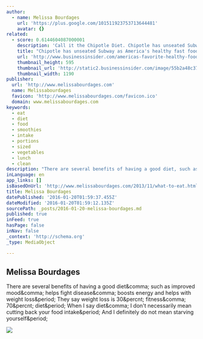 ```yaml
---
author:
  - name: Melissa Bourdages
    url: 'https://plus.google.com/101511923753713644481'
    avatar: {}
related:
  - score: 0.6144604087000001
    description: 'Call it the Chipotle Diet. Chipotle has unseated Subway as the healthy fast food of choice, with people across the internet heralding the positive effects of eating at the burrito chain. One California man found fame by eating Chipotle for several months and retaining a bodybuilder physique.'
    title: "Chipotle has unseated Subway as America's healthy fast food of choice"
    url: 'http://www.businessinsider.com/americas-favorite-healthy-food-is-chipotle-2015-7'
    thumbnail_height: 595
    thumbnail_url: 'http://static2.businessinsider.com/image/55b2a48c371d2277018b987c-1190-625/chipotle-has-unseated-subway-as-americas-healthy-fast-food-of-choice.jpg'
    thumbnail_width: 1190
publisher:
  url: 'http://www.melissabourdages.com'
  name: Melissabourdages
  favicon: 'http://www.melissabourdages.com/favicon.ico'
  domain: www.melissabourdages.com
keywords:
  - eat
  - diet
  - food
  - smoothies
  - intake
  - portions
  - sized
  - vegetables
  - lunch
  - clean
description: "There are several benefits of having a good diet, such as improved mood, helps fight disease, boosts energy and helps with weight loss. They say weight loss is 30% fitness, 70% diet. When I say diet, I don't necessarily mean cutting back your food intake. And I definitely do not mean starving yourself."
inLanguage: en
app_links: []
isBasedOnUrl: 'http://www.melissabourdages.com/2013/11/what-to-eat.html'
title: Melissa Bourdages
datePublished: '2016-01-20T01:59:37.455Z'
dateModified: '2016-01-20T01:59:12.135Z'
sourcePath: _posts/2016-01-20-melissa-bourdages.md
published: true
inFeed: true
hasPage: false
inNav: false
_context: 'http://schema.org'
_type: MediaObject

---
```

<article style=""><h1>Melissa Bourdages</h1><p>There are several benefits of having a good diet&amp;comma; such as improved mood&amp;comma; helps fight disease&amp;comma; boosts energy and helps with weight loss&amp;period; They say weight loss is 30&amp;percnt; fitness&amp;comma; 70&amp;percnt; diet&amp;period; When I say diet&amp;comma; I don't necessarily mean cutting back your food intake&amp;period; And I definitely do not mean starving yourself&amp;period;</p><img src="http://4.bp.blogspot.com/-zAOmaU1CndM/UorMWIz5KdI/AAAAAAAAADg/AEa-M-xzGnY/s640/portion-control-chart-with-calories1(1).gif" /></article>